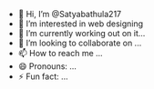 - 👋 Hi, I’m @Satyabathula217
- 👀 I’m interested in web designing
- 🌱 I’m currently working out on it...
- 💞️ I’m looking to collaborate on ...
- 📫 How to reach me ...
- 😄 Pronouns: ...
- ⚡ Fun fact: ...

<!---
Satyabathula217/Satyabathula217 is a ✨ special ✨ repository because its `README.md` (this file) appears on your GitHub profile.
You can click the Preview link to take a look at your changes.
--->
